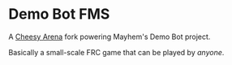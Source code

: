 # Demo Bot FMS

A [Cheesy Arena](https://github.com/team254/cheesy-arena) fork powering Mayhem's Demo Bot project.

Basically a small-scale FRC game that can be played by _anyone_.
